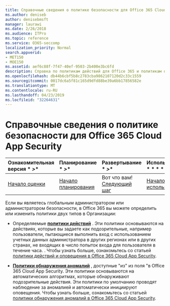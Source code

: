 ```yaml
---
title: Справочные сведения о политике безопасности для Office 365 Cloud App Security
ms.author: deniseb
author: denisebmsft
manager: laurawi
ms.date: 2/26/2018
ms.audience: ITPro
ms.topic: reference
ms.service: O365-seccomp
localization_priority: Normal
search.appverid:
- MET150
- MOE150
ms.assetid: aef6c88f-7f47-40ef-9503-2b400e3bc6fd
description: Справка по политикам действий для Office 365 и политикам обнаружения аномалий.
ms.openlocfilehash: db44b6cbf5b8c2783cba9862107120d2c33c1559
ms.sourcegitcommit: 0017dc6a5f81c165d9dfd88be39a6bb17856582e
ms.translationtype: MT
ms.contentlocale: ru-RU
ms.lasthandoff: 04/23/2019
ms.locfileid: "32264631"
---
```

# <a name="security-policy-reference-information-for-office-365-cloud-app-security"></a>Справочные сведения о политике безопасности для Office 365 Cloud App Security
  
|Ознакомительная версия * *\>**|Планирование * *\>**|Развертывание * *\>**|Использование * * * *|
|:-----|:-----|:-----|:-----|
|[Начало оценки](office-365-cas-overview.md) <br/> |[Начало планирования](get-ready-for-office-365-cas.md) <br/> |Вот что вам!  <br/> [Следующий шаг](review-office-365-cas-alerts.md) <br/> |[Начало использования](utilization-activities-for-ocas.md) <br/> |
   
Если вы являетесь глобальным администратором или администратором безопасности, в Office 365 вы можете определить или изменить политики двух типов в Организации:
  
- Определяемые **[политики действий](activity-policies-and-alerts.md)** . Эти политики основываются на действиях, которые вы задаете как подозрительные, например пользователи, пытающиеся выполнить вход с использованием учетных данных администратора в других регионах или в других странах, не входящих в число попыток входа для пользователя в течение часа. . Чтобы узнать больше, ознакомьтесь со статьей [политики действий и оповещения в Office 365 Cloud App Security](activity-policies-and-alerts.md).
    
- **[Политики обнаружения аномалий](anomaly-detection-policies-in-ocas.md)** , доступные "из" из поля "в Office 365 Cloud App Security. Эти политики основываются на автоматических алгоритмах, которые обнаруживают подозрительные действия. Эти политики по умолчанию проводят наблюдение за аномалией и автоматически инициируют оповещения. Чтобы узнать больше, ознакомьтесь со статьей [политики обнаружения аномалий в Office 365 Cloud App Security](anomaly-detection-policies-in-ocas.md).
    

